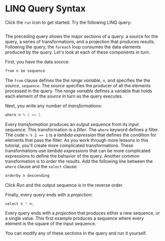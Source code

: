 # LINQ Query Syntax

Click the `run` icon to get started. Try the following LINQ query:

``` cs --region query-syntax --source-file ../src/Program.cs --project ../src/LINQ.csproj
```

The preceding query shows the major sections of a query: a source for the query, a series of transformations, and a projection that produces results. Following the query, the `foreach` loop consumes the data elements produced by the query. Let's look at each of these components in turn.

First, you have the data source:

```csharp
from n in sequence
```

The `from` clause defines the the *range variable*, `n`, and specifies the the *source*, `sequence`. The *source* specifies the producer of all the elements processed in the query. The *range variable* defines a variable that holds each element of the *source* in turn as the query executes.

Next, you write any number of *transformations*:

```csharp
where n % 2 == 1
```

Every *transformation* produces an output sequence from its input sequence. This transformation is a *filter*. The `where` keyword defines a filter. The code `n % 2 == 1` is a *lambda expression* that defines the condition for elements that pass the filter. As you work through more lessons in this tutorial, you'll create more complicated transformations. These transformations use *lambda expressions* that can be more complicated expressions to define the behavior of the query. Another common transformation is to *order* the results. Add the following line between the `where` clause and the `select` clause:

```csharp
orderby n descending
```

Click *Run* and the output sequence is in the reverse order. 

Finally, every query ends with a *projection*:

```csharp
select n * n;
```

Every query ends with a *projection* that produces either a new sequence, or a single value. This first example produces a sequence where every element is the square of the input sequence.

You can modify any of these sections in the query and run it yourself.
